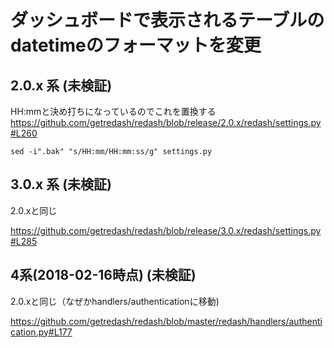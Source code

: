 # ダッシュボードで表示されるテーブルのdatetimeのフォーマットを変更

## 2.0.x 系 (未検証)

HH:mmと決め打ちになっているのでこれを置換する
https://github.com/getredash/redash/blob/release/2.0.x/redash/settings.py#L260

    sed -i".bak" "s/HH:mm/HH:mm:ss/g" settings.py
    
## 3.0.x 系 (未検証)

2.0.xと同じ

https://github.com/getredash/redash/blob/release/3.0.x/redash/settings.py#L285

## 4系(2018-02-16時点) (未検証)

2.0.xと同じ（なぜかhandlers/authenticationに移動)

https://github.com/getredash/redash/blob/master/redash/handlers/authentication.py#L177

